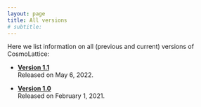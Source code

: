 ```yaml
---
layout: page
title: All versions
# subtitle:
---
```


Here we list information on all (previous and current) versions of CosmoLattice:

- <b><a href="../version11">Version 1.1</a></b> <br>
  Released on May 6, 2022.
  
- <b><a href="../version10">Version 1.0</a></b> <br>
  Released on February 1, 2021.